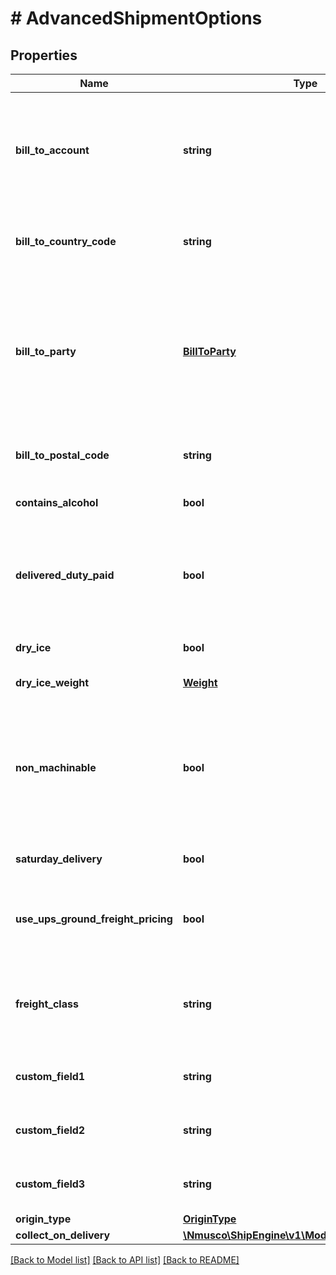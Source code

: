 # # AdvancedShipmentOptions

## Properties

Name | Type | Description | Notes
------------ | ------------- | ------------- | -------------
**bill_to_account** | **string** | This field is used to [bill shipping costs to a third party](https://www.shipengine.com/docs/shipping/bill-to-third-party/).  This field must be used in conjunction with the &#x60;bill_to_country_code&#x60;, &#x60;bill_to_party&#x60;, and &#x60;bill_to_postal_code&#x60; fields. | [optional] [default to 'null']
**bill_to_country_code** | **string** | The two-letter [ISO 3166-1 country code](https://en.wikipedia.org/wiki/ISO_3166-1) of the third-party that is responsible for shipping costs. | [optional] 
**bill_to_party** | [**BillToParty**](BillToParty.md) | Indicates whether to bill shipping costs to the recipient or to a third-party.  When billing to a third-party, the &#x60;bill_to_account&#x60;, &#x60;bill_to_country_code&#x60;, and &#x60;bill_to_postal_code&#x60; fields must also be set. | [optional] 
**bill_to_postal_code** | **string** | The postal code of the third-party that is responsible for shipping costs. | [optional] [default to 'null']
**contains_alcohol** | **bool** | Indicates that the shipment contains alcohol. | [optional] [default to false]
**delivered_duty_paid** | **bool** | Indicates that the shipper is paying the international delivery duties for this shipment.  This option is supported by UPS, FedEx, and DHL Express. | [optional] [default to false]
**dry_ice** | **bool** | Indicates if the shipment contain dry ice | [optional] [default to false]
**dry_ice_weight** | [**Weight**](Weight.md) | The weight of the dry ice in the shipment | [optional] 
**non_machinable** | **bool** | Indicates that the package cannot be processed automatically because it is too large or irregularly shaped. This is primarily for USPS shipments.  See [Section 1.2 of the USPS parcel standards](https://pe.usps.com/text/dmm300/101.htm#ep1047495) for details. | [optional] [default to false]
**saturday_delivery** | **bool** | Enables Saturday delivery, if supported by the carrier. | [optional] [default to false]
**use_ups_ground_freight_pricing** | **bool** | Whether to use [UPS Ground Freight pricing](https://www.shipengine.com/docs/shipping/ups-ground-freight/).  If enabled, then a &#x60;freight_class&#x60; must also be specified. | [optional] 
**freight_class** | **string** | The National Motor Freight Traffic Association [freight class](http://www.nmfta.org/pages/nmfc?AspxAutoDetectCookieSupport&#x3D;1), such as \&quot;77.5\&quot;, \&quot;110\&quot;, or \&quot;250\&quot;. | [optional] [default to 'null']
**custom_field1** | **string** | An arbitrary field that can be used to store information about the shipment. | [optional] [default to 'null']
**custom_field2** | **string** | An arbitrary field that can be used to store information about the shipment. | [optional] [default to 'null']
**custom_field3** | **string** | An arbitrary field that can be used to store information about the shipment. | [optional] [default to 'null']
**origin_type** | [**OriginType**](OriginType.md) |  | [optional] 
**collect_on_delivery** | [**\Nmusco\ShipEngine\v1\Model\CollectOnDelivery**](CollectOnDelivery.md) |  | [optional] 

[[Back to Model list]](../../README.md#documentation-for-models) [[Back to API list]](../../README.md#documentation-for-api-endpoints) [[Back to README]](../../README.md)


